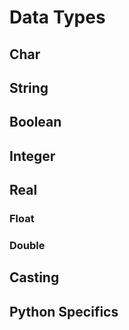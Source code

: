 # Data Types

## Char

## String

## Boolean

## Integer

## Real

### Float

### Double

## Casting

## Python Specifics
